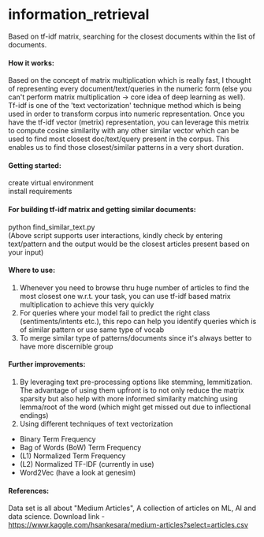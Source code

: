 # information_retrieval
Based on tf-idf matrix, searching for the closest documents within the list of documents.

#### How it works:
Based on the concept of matrix multiplication which is really fast, I thought of representing every document/text/queries in the numeric form (else you can't perform matrix multiplication -> core idea of deep learning as well). Tf-idf is one of the 'text vectorization' technique method which is being used in order to transform corpus into numeric representation. Once you have the tf-idf vector (metrix) representation, you can leverage this metrix to compute cosine similarity with any other similar vector which can be used to find most closest doc/text/query present in the corpus. This enables us to find those closest/similar patterns in a very short duration.


#### Getting started:
create virtual environment<br>
install requirements

#### For building tf-idf matrix and getting similar documents: 
python find_similar_text.py <br>
(Above script supports user interactions, kindly check by entering text/pattern and the output would be the closest articles present based on your input)

#### Where to use:
1) Whenever you need to browse thru huge number of articles to find the most closest one w.r.t. your task, you can use tf-idf based matrix multiplication to achieve this very quickly
2) For queries where your model fail to predict the right class (sentiments/intents etc.), this repo can help you identify queries which is of similar pattern or use same type of vocab
3) To merge similar type of patterns/documents since it's always better to have more discernible group

#### Further improvements:
1) By leveraging text pre-processing options like stemming, lemmitization. The advantage of using them upfront is to not only reduce the matrix sparsity but also help with more informed similarity matching using lemma/root of the word (which might get missed out due to inflectional endings)
2) Using different techniques of text vectorization 
- Binary Term Frequency
- Bag of Words (BoW) Term Frequency
- (L1) Normalized Term Frequency
- (L2) Normalized TF-IDF (currently in use)
- Word2Vec (have a look at genesim)

#### References: 
Data set is all about "Medium Articles", A collection of articles on ML, AI and data science. Download link - https://www.kaggle.com/hsankesara/medium-articles?select=articles.csv

